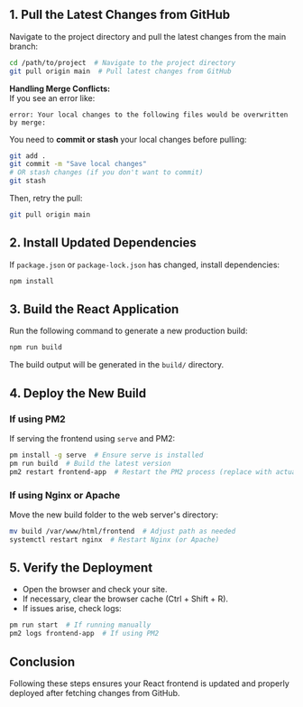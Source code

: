 
## 1. Pull the Latest Changes from GitHub

Navigate to the project directory and pull the latest changes from the main branch:

```sh
cd /path/to/project  # Navigate to the project directory
git pull origin main  # Pull latest changes from GitHub
```

**Handling Merge Conflicts:**  
If you see an error like:

```
error: Your local changes to the following files would be overwritten by merge:
```

You need to **commit or stash** your local changes before pulling:

```sh
git add .
git commit -m "Save local changes"
# OR stash changes (if you don't want to commit)
git stash
```

Then, retry the pull:

```sh
git pull origin main
```

## 2. Install Updated Dependencies

If `package.json` or `package-lock.json` has changed, install dependencies:

```sh
npm install
```

## 3. Build the React Application

Run the following command to generate a new production build:

```sh
npm run build
```

The build output will be generated in the `build/` directory.

## 4. Deploy the New Build

### If using PM2

If serving the frontend using `serve` and PM2:

```sh
pm install -g serve  # Ensure serve is installed
pm run build  # Build the latest version
pm2 restart frontend-app  # Restart the PM2 process (replace with actual process name)
```

### If using Nginx or Apache

Move the new build folder to the web server's directory:

```sh
mv build /var/www/html/frontend  # Adjust path as needed
systemctl restart nginx  # Restart Nginx (or Apache)
```

## 5. Verify the Deployment

- Open the browser and check your site.
- If necessary, clear the browser cache (Ctrl + Shift + R).
- If issues arise, check logs:

```sh
pm run start  # If running manually
pm2 logs frontend-app  # If using PM2
```

## Conclusion

Following these steps ensures your React frontend is updated and properly deployed after fetching changes from GitHub.